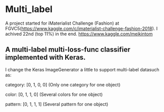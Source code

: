 # Multi_label
A project started for iMaterialist Challenge (Fashion) at FGVC5(https://www.kaggle.com/c/imaterialist-challenge-fashion-2018).
I achived 22nd (top 11%) in the end. https://www.kaggle.com/meikintom

## A multi-label multi-loss-func classifier implemented with Keras.
I change the Keras ImageGenerator a little to support multi-label datasuch as:

category: [0, 1, 0, 0] (Only one category for one object)

color: [0, 1, 1, 0] (Several colors for one object)

pattern: [0, 1, 1, 1] (Several pattern for one object)
